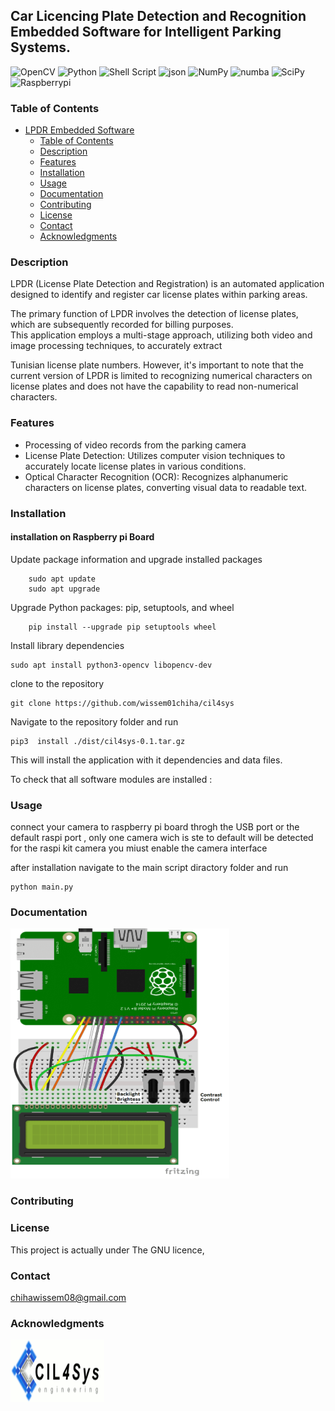 ##  Car Licencing Plate Detection and Recognition  Embedded Software for Intelligent Parking Systems.

![OpenCV](https://img.shields.io/badge/opencv-%23white.svg?style=for-the-badge&logo=opencv&logoColor=white)
![Python](https://img.shields.io/badge/python-3670A0?style=for-the-badge&logo=python&logoColor=ffdd54)
![Shell Script](https://img.shields.io/badge/shell_script-%23121011.svg?style=for-the-badge&logo=gnu-bash&logoColor=white)
![json](https://img.shields.io/badge/json-5E5C5C?style=for-the-badge&logo=json&logoColor=white )
![NumPy](https://img.shields.io/badge/numpy-%23013243.svg?style=for-the-badge&logo=numpy&logoColor=white)
![numba](https://img.shields.io/badge/Numba-00A3E0?style=for-the-badge&logo=Numba&logoColor=white)
![SciPy](https://img.shields.io/badge/SciPy-%230C55A5.svg?style=for-the-badge&logo=scipy&logoColor=%white)
![Raspberrypi](https://img.shields.io/badge/Raspberry%20Pi-A22846?style=for-the-badge&logo=Raspberry%20Pi&logoColor=white)



### Table of Contents

- [LPDR Embedded Software](#project-name)
  - [Table of Contents](#table-of-contents)
  - [Description](#description)
  - [Features](#features)
  - [Installation][installation]
  - [Usage](#usage)
  - [Documentation](#documentation)
  - [Contributing](##contributing)
  - [License](#license)
  - [Contact](#contact)
  - [Acknowledgments](#acknowledgments)

### Description 
LPDR (License Plate Detection and Registration) is an automated application designed to identify and register car license plates within parking areas.  

 The primary function of LPDR involves the detection of license plates, which are subsequently recorded for billing purposes.  
This application employs a multi-stage approach, utilizing both video and image processing techniques, to accurately extract 

Tunisian license plate numbers. However, it's important to note that the current version of LPDR is limited to recognizing numerical characters on license plates and does not have the capability to read non-numerical characters. 
### Features 
- Processing of video records  from the parking camera
- License Plate Detection: Utilizes computer vision techniques to accurately locate license plates in various conditions.
- Optical Character Recognition (OCR): Recognizes alphanumeric characters on license plates, converting visual data to readable text.



###  Installation

#### installation on Raspberry pi Board 

Update package information and upgrade installed packages

        sudo apt update
        sudo apt upgrade

Upgrade Python packages: pip, setuptools, and wheel

        pip install --upgrade pip setuptools wheel

Install library dependencies 

    sudo apt install python3-opencv libopencv-dev

clone to the repository 

    git clone https://github.com/wissem01chiha/cil4sys

Navigate to the repository  folder and run 

    pip3  install ./dist/cil4sys-0.1.tar.gz

This will install the application with it dependencies and data files.  

To check that all software modules are installed : 




### Usage

connect your camera to raspberry pi board throgh the USB port or the default raspi port , only one camera wich is ste to default will be detected  for the raspi kit camera you miust enable the camera interface 

after installation navigate to the main script diractory folder and run 

    python main.py 
 
### Documentation 

<img src="doc/wiring.png" alt="Local Image" width="350" height="400">

 


### Contributing 

### License
This project is actually under The GNU licence,   
### Contact
chihawissem08@gmail.com  

### Acknowledgments

<img src="doc/cil4sys_logo.png" alt="Local Image" width="150" height="100">







 










 

[installation]: #installation